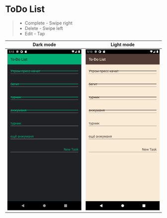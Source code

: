 # ToDo List

>- Complete - Swipe right 
>- Delete - Swipe left 
>- Edit - Tap 

| Dark mode  | Light mode |
| :-: | :-: |
| <img src="ToDoList/ToDoList/Images/todo-dark.png" width="300"> | <img src="ToDoList/ToDoList/Images/todo-light.png" width="300"> |

[](ToDoList/ToDoList/Images/todo-dark.png)
